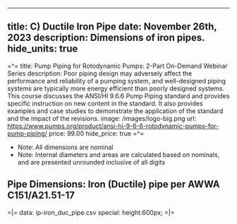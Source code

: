 -----
title: C) Ductile Iron Pipe
date: November 26th, 2023
description: Dimensions of iron pipes.
hide_units: true
-----

=^=
title: Pump Piping for Rotodynamic Pumps: 2-Part On-Demand Webinar Series
description: Poor piping design may adversely affect the performance and reliability of a pumping system, and well-designed piping systems are typically more energy efficient than poorly designed systems. This course discusses the ANSI/HI 9.6.6 Pump Piping standard and provides specific instruction on new content in the standard. It also provides examples and case studies to demonstrate the application of the standard and the impact of the revisions.
image: /images/logo-big.png
url: https://www.pumps.org/product/ansi-hi-9-6-6-rotodynamic-pumps-for-pump-piping/
price: 99.00
hide_price: true
=^=

* Note:  All dimensions are nominal
* Note:  Internal diameters and areas are calculated based on nominals, and are presented unrounded inclusive of all digits

## Pipe Dimensions: Iron (Ductile) pipe per AWWA C151/A21.51-17

=|=
data: ip-iron_duc_pipe.csv
special: height:600px;
=|=
